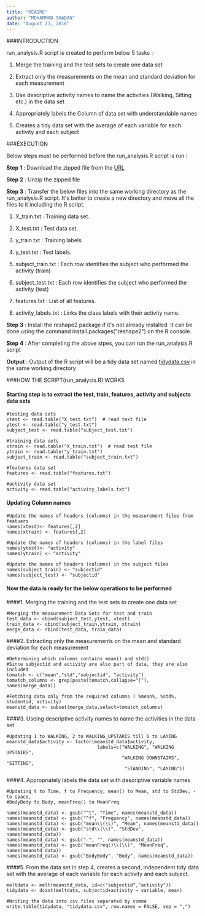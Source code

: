 ```yaml
---
title: "README"
author: "MOHAMMAD SHADAN"
date: "August 23, 2016"
---
```

###INTRODUCTION

run_analysis.R script is created to perform below 5 tasks :

1. Merge the training and the test sets to create one data set

2. Extract only the measurements on the mean and standard deviation for each measurement

3. Use descriptive activity names to name the activities (Walking, Sitting etc.) in the data set

4. Appropriately labels the Column of data set with understandable names

5. Creates a tidy data set with the average of each variable for each activity and each subject


###EXECUTION

Below steps must be performed before the run_analysis.R script is run : 

**Step 1** : 
Download the zipped file from the [URL](https://d396qusza40orc.cloudfront.net/getdata%2Fprojectfiles%2FUCI%20HAR%20Dataset.zip)

**Step 2** : 
Unzip the zipped file

**Step 3** : 
Transfer the below files into the same working directory as the run_analysis.R script. It's better to create a new directory and move all the files to it including the R script.

1. X_train.txt		: Training data set.

2. X_test.txt		: Test data set.					

3. y_train.txt		: Training labels.

4. y_test.txt		: Test labels.

5. subject_train.txt	: Each row identifies the subject who performed the activity (train)

6. subject_test.txt	: Each row identifies the subject who performed the activity (test)

7. features.txt		: List of all features.

8. activity_labels.txt	: Links the class labels with their activity name.


**Step 3** :
Install the reshape2 package if it's not already installed. It can be done using the command install.packages("reshape2") on the R console.

**Step 4** :
After completing the above stpes, you can run the run_analysis.R script

**Output** :
Output of the R script will be a tidy data set named [tidydata.csv](https://github.com/mohammadshadan/Getting-And-Cleaning-Data/blob/master/tidydata.csv) in the same working directory

###HOW THE SCRIPT(run_analysis.R) WORKS


#### Starting step is to extract the test, train, features, activity and subjects data sets

```{r}
#testing data sets
xtest <- read.table("X_test.txt")  # read text file
ytest <- read.table("y_test.txt")
subject_test <- read.table("subject_test.txt")

#training data sets
xtrain <- read.table("X_train.txt")  # read text file
ytrain <- read.table("y_train.txt")
subject_train <- read.table("subject_train.txt")

#features data set
features <- read.table("features.txt")

#activity data set
activity <- read.table("activity_labels.txt")
```

#### Updating Column names

```{r}
#Update the names of headers (columns) in the measurement files from featuers
names(xtest)<- features[,2]
names(xtrain) <- features[,2]

#Update the names of headers (columns) in the label files
names(ytest)<- "activity"
names(ytrain) <- "activity"

#Update the names of headers (columns) in the subject files
names(subject_train) <- "subjectid"
names(subject_test) <- "subjectid"

```
#### Now the data is ready for the below operations to be performed

####1. Merging the training and the test sets to create one data set

```{r}
#Merging the measurement Data Sets for test and train
test_data <- cbind(subject_test,ytest, xtest)
train_data <- cbind(subject_train,ytrain, xtrain)
merge_data <- rbind(test_data, train_data)
```

####2. Extracting only the measurements on the mean and standard deviation for each measurement

```{r}
#Determining which columns contains mean() and std()
#Since subjectid and activity are also part of data, they are also included
tomatch <- c("mean","std","subjectid", "activity")
tomatch_columns <- grep(paste(tomatch,collapse="|"), names(merge_data))

#Fetching data only from the required columns ( %mean%, %std%, studentid, activity)
meanstd_data <- subset(merge_data,select=tomatch_columns)
```

####3. Useing descriptive activity names to name the activities in the data set

```{r}
#Updating 1 to WALKING, 2 to WALKING_UPSTARIS till 6 to LAYING
meanstd_data$activity <- factor(meanstd_data$activity, 
                                 labels=c("WALKING", "WALKING UPSTAIRS", 
                                          "WALKING DOWNSTAIRS", "SITTING", 
                                           "STANDING", "LAYING"))
```

####4. Appropriately labels the data set with descriptive variable names

```{r}
#Updating t to Time, f to Frequency, mean() to Mean, std to StdDev, - to space, 
#BodyBody to Body, meanFreq() to MeanFreq

names(meanstd_data) <- gsub("^t", "Time", names(meanstd_data))
names(meanstd_data) <- gsub("^f", "Frequency", names(meanstd_data))
names(meanstd_data) <- gsub("mean\\(\\)", "Mean", names(meanstd_data))
names(meanstd_data) <- gsub("std\\(\\)", "StdDev", names(meanstd_data))
names(meanstd_data) <- gsub("-", "", names(meanstd_data))
names(meanstd_data) <- gsub("meanFreq()\\(\\)", "MeanFreq", names(meanstd_data))
names(meanstd_data) <- gsub("BodyBody", "Body", names(meanstd_data))
```

####5. From the data set in step 4, creates a second, independent tidy data set with the average of each variable for each activity and each subject.

```{r}
meltdata <- melt(meanstd_data, id=c("subjectid","activity"))
tidydata <- dcast(meltdata, subjectid+activity ~ variable, mean)

#Writing the data into csv files separated by comma
write.table(tidydata, "tidydata.csv", row.names = FALSE, sep = ",")
```